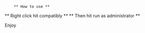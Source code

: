         ** How to use **
** Right click hit compatibly **
** Then hit run as administrator **

Enjoy
